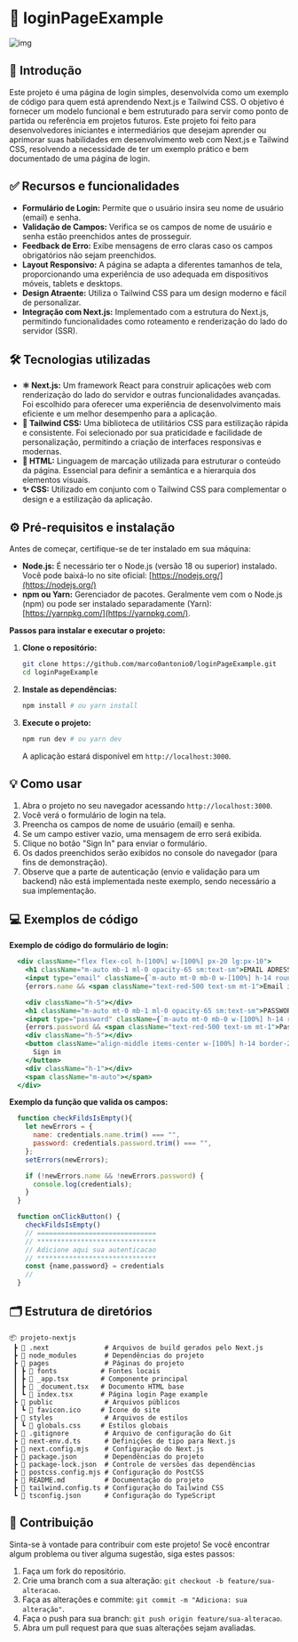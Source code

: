 # 🚀 loginPageExample
![img](/publicidade.png)
## 📌 Introdução

Este projeto é uma página de login simples, desenvolvida como um exemplo de código para quem está aprendendo Next.js e Tailwind CSS. O objetivo é fornecer um modelo funcional e bem estruturado para servir como ponto de partida ou referência em projetos futuros. Este projeto foi feito para desenvolvedores iniciantes e intermediários que desejam aprender ou aprimorar suas habilidades em desenvolvimento web com Next.js e Tailwind CSS, resolvendo a necessidade de ter um exemplo prático e bem documentado de uma página de login.

## ✅ Recursos e funcionalidades

*   **Formulário de Login:** Permite que o usuário insira seu nome de usuário (email) e senha.
*   **Validação de Campos:** Verifica se os campos de nome de usuário e senha estão preenchidos antes de prosseguir.
*   **Feedback de Erro:** Exibe mensagens de erro claras caso os campos obrigatórios não sejam preenchidos.
*   **Layout Responsivo:** A página se adapta a diferentes tamanhos de tela, proporcionando uma experiência de uso adequada em dispositivos móveis, tablets e desktops.
*   **Design Atraente:** Utiliza o Tailwind CSS para um design moderno e fácil de personalizar.
*   **Integração com Next.js:** Implementado com a estrutura do Next.js, permitindo funcionalidades como roteamento e renderização do lado do servidor (SSR).

## 🛠️ Tecnologias utilizadas

*   **⚛️ Next.js:** Um framework React para construir aplicações web com renderização do lado do servidor e outras funcionalidades avançadas. Foi escolhido para oferecer uma experiência de desenvolvimento mais eficiente e um melhor desempenho para a aplicação.
*   **🎨 Tailwind CSS:** Uma biblioteca de utilitários CSS para estilização rápida e consistente. Foi selecionado por sua praticidade e facilidade de personalização, permitindo a criação de interfaces responsivas e modernas.
*   **📝 HTML:** Linguagem de marcação utilizada para estruturar o conteúdo da página. Essencial para definir a semântica e a hierarquia dos elementos visuais.
*   **✨ CSS:** Utilizado em conjunto com o Tailwind CSS para complementar o design e a estilização da aplicação.

## ⚙️ Pré-requisitos e instalação

Antes de começar, certifique-se de ter instalado em sua máquina:

*   **Node.js:** É necessário ter o Node.js (versão 18 ou superior) instalado. Você pode baixá-lo no site oficial: [https://nodejs.org/](https://nodejs.org/)
*   **npm ou Yarn:** Gerenciador de pacotes. Geralmente vem com o Node.js (npm) ou pode ser instalado separadamente (Yarn): [https://yarnpkg.com/](https://yarnpkg.com/).

**Passos para instalar e executar o projeto:**

1.  **Clone o repositório:**
    ```bash
    git clone https://github.com/marco0antonio0/loginPageExample.git
    cd loginPageExample
    ```
2.  **Instale as dependências:**
    ```bash
    npm install # ou yarn install
    ```
3.  **Execute o projeto:**
    ```bash
    npm run dev # ou yarn dev
    ```
    A aplicação estará disponível em `http://localhost:3000`.

## 💡 Como usar

1.  Abra o projeto no seu navegador acessando `http://localhost:3000`.
2.  Você verá o formulário de login na tela.
3.  Preencha os campos de nome de usuário (email) e senha.
4.  Se um campo estiver vazio, uma mensagem de erro será exibida.
5.  Clique no botão "Sign In" para enviar o formulário.
6.  Os dados preenchidos serão exibidos no console do navegador (para fins de demonstração).
7.  Observe que a parte de autenticação (envio e validação para um backend) não está implementada neste exemplo, sendo necessário a sua implementação.

## 💻 Exemplos de código

**Exemplo de código do formulário de login:**

```jsx
  <div className="flex flex-col h-[100%] w-[100%] px-20 lg:px-10">
    <h1 className="m-auto mb-1 ml-0 opacity-65 sm:text-sm">EMAIL ADRESS</h1>
    <input type="email" className={`m-auto mt-0 mb-0 w-[100%] h-14 rounded-lg ${errors.name?"border-red-500":"border-gray-200"} border-2 px-5 sm:h-12`} placeholder="user@email.com" onChange={(e)=>changeCredentials('name',e)}/>
    {errors.name && <span className="text-red-500 text-sm mt-1">Email is required</span>}

    <div className="h-5"></div>
    <h1 className="m-auto mt-0 mb-1 ml-0 opacity-65 sm:text-sm">PASSWORD</h1>
    <input type="password" className={`m-auto mt-0 mb-0 w-[100%] h-14 rounded-lg ${errors.password?"border-red-500":"border-gray-200"}  border-2 px-5 sm:h-12`} placeholder="" onChange={(e)=>changeCredentials('password',e)}/>
    {errors.password && <span className="text-red-500 text-sm mt-1">Password is required</span>}
    <div className="h-5"></div>
    <button className="align-middle items-center w-[100%] h-14 border-2 border-gray-200 rounded-md mt-0" onClick={()=>onClickButton()}>
      Sign in
    </button>
    <div className="h-1"></div>
    <span className="m-auto"></span>
  </div>
```

**Exemplo da função que valida os campos:**

```jsx
  function checkFildsIsEmpty(){
    let newErrors = {
      name: credentials.name.trim() === "",
      password: credentials.password.trim() === "",
    };
    setErrors(newErrors);

    if (!newErrors.name && !newErrors.password) {
      console.log(credentials);
    }
  }

  function onClickButton() {
    checkFildsIsEmpty()
    // ==============================
    // ******************************
    // Adicione aqui sua autenticacao
    // ******************************
    const {name,password} = credentials
    //
  }
```

## 🗂️ Estrutura de diretórios

```
📦 projeto-nextjs
 ┣ 📂 .next              # Arquivos de build gerados pelo Next.js
 ┣ 📂 node_modules       # Dependências do projeto
 ┣ 📂 pages              # Páginas do projeto
 ┃ ┣ 📂 fonts           # Fontes locais
 ┃ ┣ 📜 _app.tsx        # Componente principal
 ┃ ┣ 📜 _document.tsx   # Documento HTML base
 ┃ ┗ 📜 index.tsx       # Página login Page example
 ┣ 📂 public             # Arquivos públicos
 ┃ ┗ 📜 favicon.ico     # Ícone do site
 ┣ 📂 styles             # Arquivos de estilos
 ┃ ┗ 📜 globals.css     # Estilos globais
 ┣ 📜 .gitignore         # Arquivo de configuração do Git
 ┣ 📜 next-env.d.ts      # Definições de tipo para Next.js
 ┣ 📜 next.config.mjs    # Configuração do Next.js
 ┣ 📜 package.json       # Dependências do projeto
 ┣ 📜 package-lock.json  # Controle de versões das dependências
 ┣ 📜 postcss.config.mjs # Configuração do PostCSS
 ┣ 📜 README.md          # Documentação do projeto
 ┣ 📜 tailwind.config.ts # Configuração do Tailwind CSS
 ┗ 📜 tsconfig.json      # Configuração do TypeScript
```

## 🤝 Contribuição

Sinta-se à vontade para contribuir com este projeto! Se você encontrar algum problema ou tiver alguma sugestão, siga estes passos:

1.  Faça um fork do repositório.
2.  Crie uma branch com a sua alteração: `git checkout -b feature/sua-alteracao`.
3.  Faça as alterações e commite: `git commit -m "Adiciona: sua alteração"`.
4.  Faça o push para sua branch: `git push origin feature/sua-alteracao`.
5.  Abra um pull request para que suas alterações sejam avaliadas.

